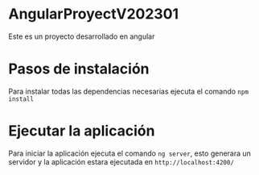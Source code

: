 # AngularProyectV202301

Este es un proyecto desarrollado en angular

# Pasos de instalación

Para instalar todas las dependencias necesarias ejecuta el comando `npm install`

# Ejecutar la aplicación

Para iniciar la aplicación ejecuta el comando `ng server`, esto generara un servidor y la aplicación estara ejecutada en
`http://localhost:4200/`
